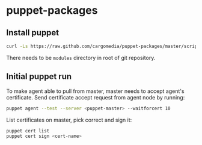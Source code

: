 # puppet-packages


## Install puppet
```bash
curl -Ls https://raw.github.com/cargomedia/puppet-packages/master/scripts/puppet-install.sh | bash
```

There needs to be `modules` directory in root of git repository.

## Initial puppet run
To make agent able to pull from master, master needs to accept agent's certificate.
Send certificate accept request from agent node by running:
```bash
puppet agent --test --server <puppet-master> --waitforcert 10
```


List certificates on master, pick correct and sign it:
```bash
puppet cert list
puppet cert sign <cert-name>
```
